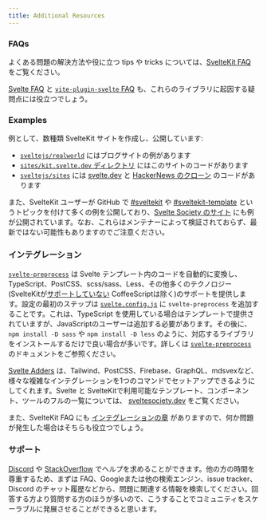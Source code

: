 ```yaml
---
title: Additional Resources
---
```


### FAQs

よくある問題の解決方法や役に立つ tips や tricks については、[SvelteKit FAQ](/faq) をご覧ください。

[Svelte FAQ](https://svelte.jp/faq) と [`vite-plugin-svelte` FAQ](https://github.com/sveltejs/vite-plugin-svelte/blob/main/docs/faq.md) も、これらのライブラリに起因する疑問点には役立つでしょう。

### Examples

例として、数種類 SvelteKit サイトを作成し、公開しています:

- [`sveltejs/realworld`](https://github.com/sveltejs/realworld) にはブログサイトの例があります
- [`sites/kit.svelte.dev` ディレクトリ](https://github.com/sveltejs/kit/tree/master/sites/kit.svelte.dev) にはこのサイトのコードがあります
- [`sveltejs/sites`](https://github.com/sveltejs/sites) には [svelte.dev](https://github.com/sveltejs/sites/tree/master/sites/svelte.dev) と [HackerNews のクローン](https://github.com/sveltejs/sites/tree/master/sites/hn.svelte.dev) のコードがあります

また、SvelteKit ユーザーが GitHub で [#sveltekit](https://github.com/topics/sveltekit) や [#sveltekit-template](https://github.com/topics/sveltekit-template) というトピックを付けて多くの例を公開しており、[Svelte Society のサイト](https://sveltesociety.dev/templates#svelte-kit) にも例が公開されています。なお、これらはメンテナーによって検証されておらず、最新ではない可能性もありますのでご注意ください。

### インテグレーション

[`svelte-preprocess`](https://github.com/sveltejs/svelte-preprocess) は Svelte テンプレート内のコードを自動的に変換し、TypeScript、PostCSS、scss/sass、Less、その他多くのテクノロジー(SvelteKitが[サポートしていない](https://github.com/sveltejs/kit/issues/2920#issuecomment-996469815) CoffeeScriptは除く)のサポートを提供します。設定の最初のステップは [`svelte.config.js`](/docs/configuration) に `svelte-preprocess` を追加することです。これは、TypeScript を使用している場合はテンプレートで提供されていますが、JavaScriptのユーザーは追加する必要があります。その後に、`npm install -D sass` や `npm install -D less` のように、対応するライブラリをインストールするだけで良い場合が多いです。詳しくは [`svelte-preprocess`](https://github.com/sveltejs/svelte-preprocess) のドキュメントをご参照ください。

[Svelte Adders](https://sveltesociety.dev/templates#adders) は、Tailwind、PostCSS、Firebase、GraphQL、mdsvexなど、様々な複雑なインテグレーションを1つのコマンドでセットアップできるようにしてくれます。Svelte と SvelteKitで利用可能なテンプレート、コンポーネント、ツールのフルの一覧については、 [sveltesociety.dev](https://sveltesociety.dev/) をご覧ください。

また、SvelteKit FAQ にも [インテグレーションの章](/faq#integrations) がありますので、何か問題が発生した場合はそちらも役立つでしょう。

### サポート

[Discord](https://svelte.dev/chat) や [StackOverflow](https://stackoverflow.com/questions/tagged/sveltekit) でヘルプを求めることができます。他の方の時間を尊重するため、まずは FAQ、Googleまたは他の検索エンジン、issue tracker、Discord のチャット履歴などから、問題に関連する情報を検索してください。回答する方より質問する方のほうが多いので、こうすることでコミュニティをスケーラブルに発展させることができると思います。
